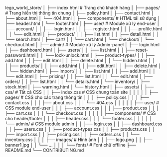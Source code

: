 lego_world_store/
│
├── index.html                       # Trang chủ khách hàng
│
├── pages/                           # Trang hiển thị thông tin chung
│   ├── policy.html
│   ├── contact.html
│   ├── about.html
│   └── 404.html
│
├── components/                       # HTML tái sử dụng
│   ├── header.html
│   └── footer.html
│
├── user/                              # Module xử lý end-user
│   ├── account/
│   │   ├── login.html
│   │   ├── register.html
│   │   ├── profile.html
│   │   └── edit.html
│   ├── product/
│   │   ├── list.html
│   │   ├── detail.html
│   │   └── search.html
│   ├── cart/
│   │   └── cart.html
│   └── checkout/
│       └── checkout.html
│
├── admin/                            # Module xử lý Admin-panel
│   ├── login.html
│   ├── dashboard.html
│   ├── users/
│   │   ├── list.html
│   │   ├── reset-password.html
│   │   └── lock-unlock.html
│   ├── product-types/
│   │   ├── add.html
│   │   ├── edit.html
│   │   ├── delete.html
│   │   └── hidden.html
│   │    
│   ├── products/
│   │   ├── add.html
│   │   ├── edit.html
│   │   ├── delete.html
│   │   └── hidden.html
│   ├── import/
│   │   ├── list.html
│   │   ├── add.html
│   │   └── edit.html
│   ├── pricing/
│   │   ├── list.html
│   │   └── edit.html
│   ├── orders/
│   │   ├── list.html
│   │   └── details.html
│   └── inventory/
│       ├── stock.html
│       ├── warning.html
│       └── history.html
│
├── assets/
│   ├── css/                         # Tất cả CSS
│   │   ├── index.css                  # CSS chung toàn site
│   │   │
│   │   ├── pages/                    # CSS cho các trang thông tin
│   │   │   ├── policy.css
│   │   │   ├── contact.css
│   │   │   ├── about.css
│   │   │   └── 404.css
│   │   │
│   │   ├── user/                     # CSS module end-user
│   │   │   ├── account.css
│   │   │   ├── product.css
│   │   │   ├── cart.css
│   │   │   └── checkout.css
│   │   │
│   │   ├── components/              # CSS cho header/footer
│   │   │   ├── header.css
│   │   │   └── footer.css
│   │   │
│   │   └── admin/                    # CSS module admin
│   │       ├── login.css
│   │       ├── dashboard.css
│   │       ├── users.css
│   │       ├── product-types.css
│   │       ├── products.css
│   │       ├── import.css
│   │       ├── pricing.css
│   │       ├── orders.css
│   │       └── inventory.css
│   │
│   ├── images/                       # Hình ảnh
│   │   ├── logo.png
│   │   ├── banner1.jpg
│   │   └── ...
│   │
│   └── fonts/                        # Font chữ offline
├── README.md
└── CONTRIBUTING.md
